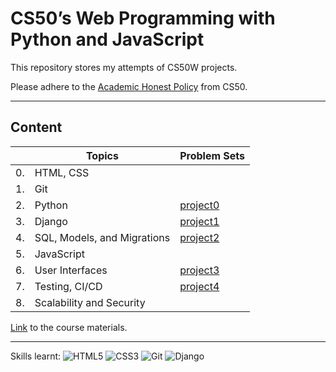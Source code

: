 # CS50’s Web Programming with Python and JavaScript

This repository stores my attempts of CS50W projects. 

Please adhere to the [Academic Honest Policy](https://cs50.harvard.edu/web/2020/honesty/) from CS50.

-----

## Content

|    | Topics                       | Problem Sets                      |
|----|------------------------------|-----------------------------------|
| 0. | HTML, CSS                    |                                   |
| 1. | Git                          |                                   |
| 2. | Python                       | [project0](project0/README.md)    |
| 3. | Django                       | [project1](project1/README.md)    |
| 4. | SQL, Models, and Migrations  | [project2](project2/README.md)    |
| 5. | JavaScript                   |                                   |
| 6. | User Interfaces              | [project3](project3/README.md)    |
| 7. | Testing, CI/CD               | [project4](project4/README.md)    |
| 8. | Scalability and Security     |                                   |

[Link](https://cs50.harvard.edu/web/2020/) to the course materials.

-----

Skills learnt: 
![HTML5](https://img.shields.io/badge/HTML5-%23E34F26?logo=HTML5&logoColor=white)
![CSS3](https://img.shields.io/badge/CSS3-%231572B6?logo=CSS3&logoColor=white)
![Git](https://img.shields.io/badge/Git-%23F05032?logo=git&logoColor=white)
![Django](https://img.shields.io/badge/Django-%23092E20?logo=django&logoColor=white)